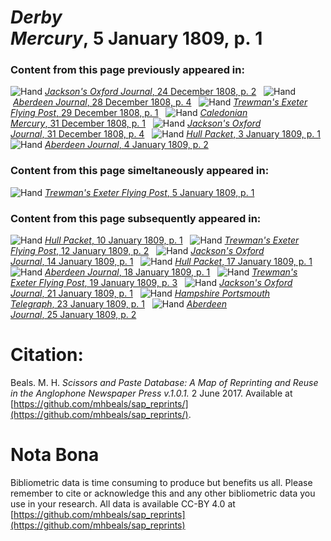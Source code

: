 # *Derby Mercury*, 5 January 1809, p. 1  
  
### Content from this page previously appeared in:  
![Hand](http://scissorsandpaste.net/wp-content/uploads/2017/06/smallhandpointer.png) [*Jackson's Oxford Journal*, 24 December 1808, p. 2](https://mhbeals.github.io/sap_html/Jackson's-Oxford-Journal/Jackson's-Oxford-Journal-24-December-1808-p-2)  
![Hand](http://scissorsandpaste.net/wp-content/uploads/2017/06/smallhandpointer.png) [*Aberdeen Journal*, 28 December 1808, p. 4](https://mhbeals.github.io/sap_html/Aberdeen-Journal/Aberdeen-Journal-28-December-1808-p-4)  
![Hand](http://scissorsandpaste.net/wp-content/uploads/2017/06/smallhandpointer.png) [*Trewman's Exeter Flying Post*, 29 December 1808, p. 1](https://mhbeals.github.io/sap_html/Trewman's-Exeter-Flying-Post/Trewman's-Exeter-Flying-Post-29-December-1808-p-1)  
![Hand](http://scissorsandpaste.net/wp-content/uploads/2017/06/smallhandpointer.png) [*Caledonian Mercury*, 31 December 1808, p. 1](https://mhbeals.github.io/sap_html/Caledonian-Mercury/Caledonian-Mercury-31-December-1808-p-1)  
![Hand](http://scissorsandpaste.net/wp-content/uploads/2017/06/smallhandpointer.png) [*Jackson's Oxford Journal*, 31 December 1808, p. 4](https://mhbeals.github.io/sap_html/Jackson's-Oxford-Journal/Jackson's-Oxford-Journal-31-December-1808-p-4)  
![Hand](http://scissorsandpaste.net/wp-content/uploads/2017/06/smallhandpointer.png) [*Hull Packet*, 3 January 1809, p. 1](https://mhbeals.github.io/sap_html/Hull-Packet/Hull-Packet-3-January-1809-p-1)  
![Hand](http://scissorsandpaste.net/wp-content/uploads/2017/06/smallhandpointer.png) [*Aberdeen Journal*, 4 January 1809, p. 2](https://mhbeals.github.io/sap_html/Aberdeen-Journal/Aberdeen-Journal-4-January-1809-p-2)  
  
### Content from this page simeltaneously appeared in:  
![Hand](http://scissorsandpaste.net/wp-content/uploads/2017/06/smallhandpointer.png) [*Trewman's Exeter Flying Post*, 5 January 1809, p. 1](https://mhbeals.github.io/sap_html/Trewman's-Exeter-Flying-Post/Trewman's-Exeter-Flying-Post-5-January-1809-p-1)  
  
### Content from this page subsequently appeared in:  
![Hand](http://scissorsandpaste.net/wp-content/uploads/2017/06/smallhandpointer.png) [*Hull Packet*, 10 January 1809, p. 1](https://mhbeals.github.io/sap_html/Hull-Packet/Hull-Packet-10-January-1809-p-1)  
![Hand](http://scissorsandpaste.net/wp-content/uploads/2017/06/smallhandpointer.png) [*Trewman's Exeter Flying Post*, 12 January 1809, p. 2](https://mhbeals.github.io/sap_html/Trewman's-Exeter-Flying-Post/Trewman's-Exeter-Flying-Post-12-January-1809-p-2)  
![Hand](http://scissorsandpaste.net/wp-content/uploads/2017/06/smallhandpointer.png) [*Jackson's Oxford Journal*, 14 January 1809, p. 1](https://mhbeals.github.io/sap_html/Jackson's-Oxford-Journal/Jackson's-Oxford-Journal-14-January-1809-p-1)  
![Hand](http://scissorsandpaste.net/wp-content/uploads/2017/06/smallhandpointer.png) [*Hull Packet*, 17 January 1809, p. 1](https://mhbeals.github.io/sap_html/Hull-Packet/Hull-Packet-17-January-1809-p-1)  
![Hand](http://scissorsandpaste.net/wp-content/uploads/2017/06/smallhandpointer.png) [*Aberdeen Journal*, 18 January 1809, p. 1](https://mhbeals.github.io/sap_html/Aberdeen-Journal/Aberdeen-Journal-18-January-1809-p-1)  
![Hand](http://scissorsandpaste.net/wp-content/uploads/2017/06/smallhandpointer.png) [*Trewman's Exeter Flying Post*, 19 January 1809, p. 3](https://mhbeals.github.io/sap_html/Trewman's-Exeter-Flying-Post/Trewman's-Exeter-Flying-Post-19-January-1809-p-3)  
![Hand](http://scissorsandpaste.net/wp-content/uploads/2017/06/smallhandpointer.png) [*Jackson's Oxford Journal*, 21 January 1809, p. 1](https://mhbeals.github.io/sap_html/Jackson's-Oxford-Journal/Jackson's-Oxford-Journal-21-January-1809-p-1)  
![Hand](http://scissorsandpaste.net/wp-content/uploads/2017/06/smallhandpointer.png) [*Hampshire Portsmouth Telegraph*, 23 January 1809, p. 1](https://mhbeals.github.io/sap_html/Hampshire-Portsmouth-Telegraph/Hampshire-Portsmouth-Telegraph-23-January-1809-p-1)  
![Hand](http://scissorsandpaste.net/wp-content/uploads/2017/06/smallhandpointer.png) [*Aberdeen Journal*, 25 January 1809, p. 2](https://mhbeals.github.io/sap_html/Aberdeen-Journal/Aberdeen-Journal-25-January-1809-p-2)  


# Citation: 

Beals. M. H. *Scissors and Paste Database: A Map of Reprinting and Reuse in the Anglophone Newspaper Press v.1.0.1.* 2 June 2017. Available at [https://github.com/mhbeals/sap_reprints/](https://github.com/mhbeals/sap_reprints/). 

# Nota Bona

Bibliometric data is time consuming to produce but benefits us all. Please remember to cite or acknowledge this and any other bibliometric data you use in your research. All data is available CC-BY 4.0 at [https://github.com/mhbeals/sap_reprints](https://github.com/mhbeals/sap_reprints)